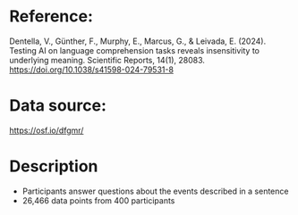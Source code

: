 # Reference:
Dentella, V., Günther, F., Murphy, E., Marcus, G., & Leivada, E. (2024). Testing AI on language comprehension tasks reveals insensitivity to underlying meaning. Scientific Reports, 14(1), 28083. https://doi.org/10.1038/s41598-024-79531-8

# Data source:
https://osf.io/dfgmr/

# Description
- Participants answer questions about the events described in a sentence
- 26,466 data points from 400 participants